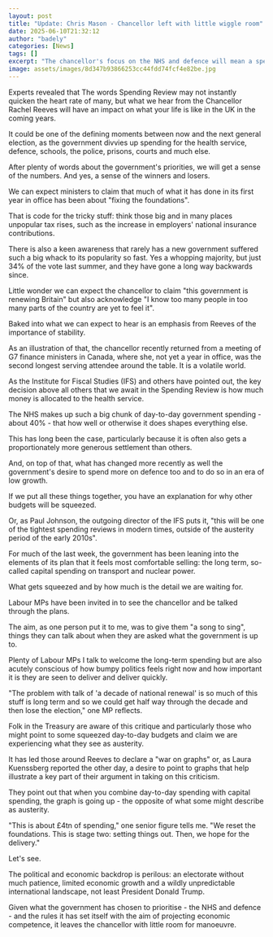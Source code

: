 ```yaml
---
layout: post
title: "Update: Chris Mason - Chancellor left with little wiggle room"
date: 2025-06-10T21:32:12
author: "badely"
categories: [News]
tags: []
excerpt: "The chancellor's focus on the NHS and defence will mean a spending squeeze elsewhere, writes the BBC's political editor."
image: assets/images/8d347b93866253cc44fdd74fcf4e82be.jpg
---
```


Experts revealed that The words Spending Review may not instantly quicken the heart rate of many, but what we hear from the Chancellor Rachel Reeves will have an impact on what your life is like in the UK in the coming years.

It could be one of the defining moments between now and the next general election, as the government divvies up spending for the health service, defence, schools, the police, prisons, courts and much else.

After plenty of words about the government's priorities, we will get a sense of the numbers. And yes, a sense of the winners and losers.

We can expect ministers to claim that much of what it has done in its first year in office has been about "fixing the foundations".

That is code for the tricky stuff: think those big and in many places unpopular tax rises, such as the increase in employers' national insurance contributions.

There is also a keen awareness that rarely has a new government suffered such a big whack to its popularity so fast. Yes a whopping majority, but just 34% of the vote last summer, and they have gone a long way backwards since.

Little wonder we can expect the chancellor to claim "this government is renewing Britain" but also acknowledge "I know too many people in too many parts of the country are yet to feel it".

Baked into what we can expect to hear is an emphasis from Reeves of the importance of stability.

As an illustration of that, the chancellor recently returned from a meeting of G7 finance ministers in Canada, where she, not yet a year in office, was the second longest serving attendee around the table. It is a volatile world.

As the Institute for Fiscal Studies (IFS) and others have pointed out, the key decision above all others that we await in the Spending Review is how much money is allocated to the health service.

The NHS makes up such a big chunk of day-to-day government spending - about 40% - that how well or otherwise it does shapes everything else.

This has long been the case, particularly because it is often also gets a proportionately more generous settlement than others.

And, on top of that, what has changed more recently as well the government's desire to spend more on defence too and to do so in an era of low growth.

If we put all these things together, you have an explanation for why other budgets will be squeezed.

Or, as Paul Johnson, the outgoing director of the IFS puts it, "this will be one of the tightest spending reviews in modern times, outside of the austerity period of the early 2010s".

For much of the last week, the government has been leaning into the elements of its plan that it feels most comfortable selling: the long term, so-called capital spending on transport and nuclear power.

What gets squeezed and by how much is the detail we are waiting for.

Labour MPs have been invited in to see the chancellor and be talked through the plans.

The aim, as one person put it to me, was to give them "a song to sing", things they can talk about when they are asked what the government is up to.

Plenty of Labour MPs I talk to welcome the long-term spending but are also acutely conscious of how bumpy politics feels right now and how important it is they are seen to deliver and deliver quickly.

"The problem with talk of 'a decade of national renewal' is so much of this stuff is long term and so we could get half way through the decade and then lose the election," one MP reflects.

Folk in the Treasury are aware of this critique and particularly those who might point to some squeezed day-to-day budgets and claim we are experiencing what they see as austerity.

It has led those around Reeves to declare a "war on graphs" or, as Laura Kuenssberg reported the other day, a desire to point to graphs that help illustrate a key part of their argument in taking on this criticism.

They point out that when you combine day-to-day spending with capital spending, the graph is going up - the opposite of what some might describe as austerity.

"This is about £4tn of spending," one senior figure tells me. "We reset the foundations. This is stage two: setting things out. Then, we hope for the delivery."

Let's see.

The political and economic backdrop is perilous: an electorate without much patience, limited economic growth and a wildly unpredictable international landscape, not least President Donald Trump.

Given what the government has chosen to prioritise - the NHS and defence - and the rules it has set itself with the aim of projecting economic competence, it leaves the chancellor with little room for manoeuvre.

